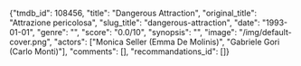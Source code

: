 {"tmdb_id": 108456, "title": "Dangerous Attraction", "original_title": "Attrazione pericolosa", "slug_title": "dangerous-attraction", "date": "1993-01-01", "genre": "", "score": "0.0/10", "synopsis": "", "image": "/img/default-cover.png", "actors": ["Monica Seller (Emma De Molinis)", "Gabriele Gori (Carlo Monti)"], "comments": [], "recommandations_id": []}